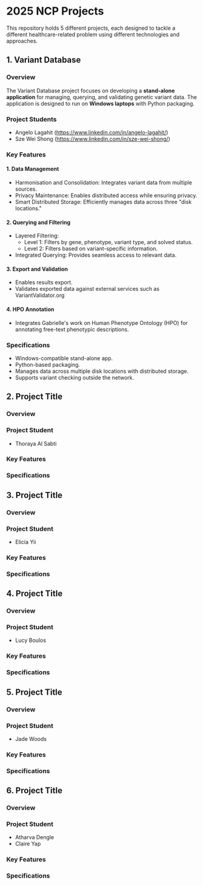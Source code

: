 # 2025 NCP Projects
This repository holds 5 different projects, each designed to tackle a different healthcare-related problem using different technologies and approaches.

## 1. Variant Database

### Overview
The Variant Database project focuses on developing a **stand-alone application** for managing, querying, and validating genetic variant data. The application is designed to run on **Windows laptops** with Python packaging.
### Project Students
- Angelo Lagahit (https://www.linkedin.com/in/angelo-lagahit/)
- Sze Wei Shong (https://www.linkedin.com/in/sze-wei-shong/)

### Key Features

#### 1. **Data Management**
- Harmonisation and Consolidation: Integrates variant data from multiple sources.
- Privacy Maintenance: Enables distributed access while ensuring privacy.
- Smart Distributed Storage: Efficiently manages data across three "disk locations."

#### 2. **Querying and Filtering**
- Layered Filtering:
  - Level 1: Filters by gene, phenotype, variant type, and solved status.
  - Level 2: Filters based on variant-specific information.
- Integrated Querying: Provides seamless access to relevant data.

#### 3. **Export and Validation**
- Enables results export.
- Validates exported data against external services such as VariantValidator.org

#### 4. **HPO Annotation**
- Integrates Gabrielle's work on Human Phenotype Ontology (HPO) for annotating free-text phenotypic descriptions.

### Specifications
- Windows-compatible stand-alone app.
- Python-based packaging.
- Manages data across multiple disk locations with distributed storage.
- Supports variant checking outside the network.

## 2. Project Title

### Overview
### Project Student
- Thoraya Al Sabti

### Key Features

### Specifications

## 3. Project Title

### Overview
### Project Student
- Elicia Yii

### Key Features

### Specifications

## 4. Project Title

### Overview
### Project Student
- Lucy Boulos

### Key Features

### Specifications

## 5. Project Title

### Overview
### Project Student
- Jade Woods

### Key Features

### Specifications

## 6. Project Title

### Overview
### Project Student
- Atharva Dengle
- Claire Yap

### Key Features

### Specifications

